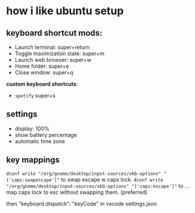 # how i like ubuntu setup

## keyboard shortcut mods:
- Launch terminal: super+return
- Toggle maximization state: super+m
- Launch web browser: super+w
- Home folder: super+e
- Close window: super+q

**custom keyboard shortcuts**:
- `spotify` super+s

## settings
- display: 100%
- show battery percentage
- automatic time zone

## key mappings
`dconf write "/org/gnome/desktop/input-sources/xkb-options" "['caps:swapescape']"` to swap escape w caps lock.
`dconf write "/org/gnome/desktop/input-sources/xkb-options" "['caps:escape']"` to ... map caps lock to esc without swapping them. (preferred)

then 
    "keyboard.dispatch": "keyCode" in vscode settings.json

